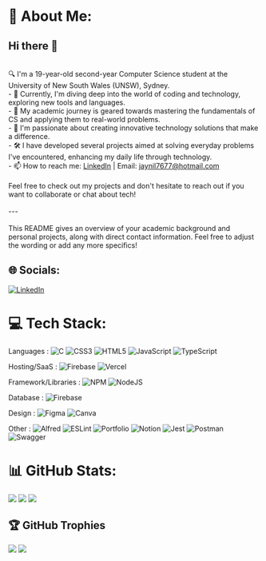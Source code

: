 # 💫 About Me:
## Hi there 👋
<br> 🔍 I'm a 19-year-old second-year Computer Science student at the University of New South Wales (UNSW), Sydney.<br>- 🌱 Currently, I'm diving deep into the world of coding and technology, exploring new tools and languages.<br>- 🎯 My academic journey is geared towards mastering the fundamentals of CS and applying them to real-world problems.<br>- 🚀 I'm passionate about creating innovative technology solutions that make a difference.<br>- 🛠️ I have developed several projects aimed at solving everyday problems I've encountered, enhancing my daily life through technology.<br>- 📫 How to reach me: [LinkedIn](https://www.linkedin.com/in/jay---patel/) | Email: jaynil7677@hotmail.com<br><br>Feel free to check out my projects and don't hesitate to reach out if you want to collaborate or chat about tech!<br><br>---<br><br>This README gives an overview of your academic background and personal projects, along with direct contact information. Feel free to adjust the wording or add any more specifics!
## 🌐 Socials:
[![LinkedIn](https://img.shields.io/badge/LinkedIn-%230077B5.svg?logo=linkedin&logoColor=white)](https://linkedin.com/in/jay---patel) 

# 💻 Tech Stack:
Languages : ![C](https://img.shields.io/badge/c-%2300599C.svg?style=flat&logo=c&logoColor=white) ![CSS3](https://img.shields.io/badge/css3-%231572B6.svg?style=flat&logo=css3&logoColor=white) ![HTML5](https://img.shields.io/badge/html5-%23E34F26.svg?style=flat&logo=html5&logoColor=white) ![JavaScript](https://img.shields.io/badge/javascript-%23323330.svg?style=flat&logo=javascript&logoColor=%23F7DF1E) ![TypeScript](https://img.shields.io/badge/typescript-%23007ACC.svg?style=flat&logo=typescript&logoColor=white) 

Hosting/SaaS : ![Firebase](https://img.shields.io/badge/firebase-%23039BE5.svg?style=flat&logo=firebase) ![Vercel](https://img.shields.io/badge/vercel-%23000000.svg?style=flat&logo=vercel&logoColor=white) 

Framework/Libraries : ![NPM](https://img.shields.io/badge/NPM-%23CB3837.svg?style=flat&logo=npm&logoColor=white) ![NodeJS](https://img.shields.io/badge/node.js-6DA55F?style=flat&logo=node.js&logoColor=white) 

Database : ![Firebase](https://img.shields.io/badge/Firebase-039BE5?style=flat&logo=Firebase&logoColor=white) 

Design : ![Figma](https://img.shields.io/badge/figma-%23F24E1E.svg?style=flat&logo=figma&logoColor=white) ![Canva](https://img.shields.io/badge/Canva-%2300C4CC.svg?style=flat&logo=Canva&logoColor=white) 

Other : ![Alfred](https://img.shields.io/badge/alfred-%235C1F87.svg?style=flat&logo=alfred) ![ESLint](https://img.shields.io/badge/ESLint-4B3263?style=flat&logo=eslint&logoColor=white) ![Portfolio](https://img.shields.io/badge/Portfolio-%23000000.svg?style=flat&logo=firefox&logoColor=#FF7139) ![Notion](https://img.shields.io/badge/Notion-%23000000.svg?style=flat&logo=notion&logoColor=white) ![Jest](https://img.shields.io/badge/-jest-%23C21325?style=flat&logo=jest&logoColor=white) ![Postman](https://img.shields.io/badge/Postman-FF6C37?style=flat&logo=postman&logoColor=white) ![Swagger](https://img.shields.io/badge/-Swagger-%23Clojure?style=flat&logo=swagger&logoColor=white)
# 📊 GitHub Stats:
![](https://github-readme-stats.vercel.app/api?username=jaypateln&theme=dark&hide_border=false&include_all_commits=true&count_private=true)
![](https://github-readme-streak-stats.herokuapp.com/?user=jaypateln&theme=dark&hide_border=false)
![](https://github-readme-stats.vercel.app/api/top-langs/?username=jaypateln&theme=dark&hide_border=false&include_all_commits=true&count_private=true&layout=compact)

## 🏆 GitHub Trophies
![](https://github-profile-trophy.vercel.app/?username=jaypateln&theme=nord&no-frame=false&no-bg=true&margin-w=4) ![](https://quotes-github-readme.vercel.app/api?type=horizontal&theme=radical)

